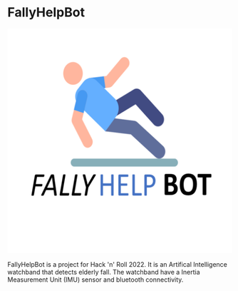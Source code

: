 # FallyHelpBot
![Icon](https://github.com/leonlowzd/FallyHelpBot/blob/main/fally_icon.png)

FallyHelpBot is a project for Hack 'n' Roll 2022. It is an Artifical Intelligence watchband that detects elderly fall.
The watchband have a Inertia Measurement Unit (IMU) sensor and bluetooth connectivity. 



